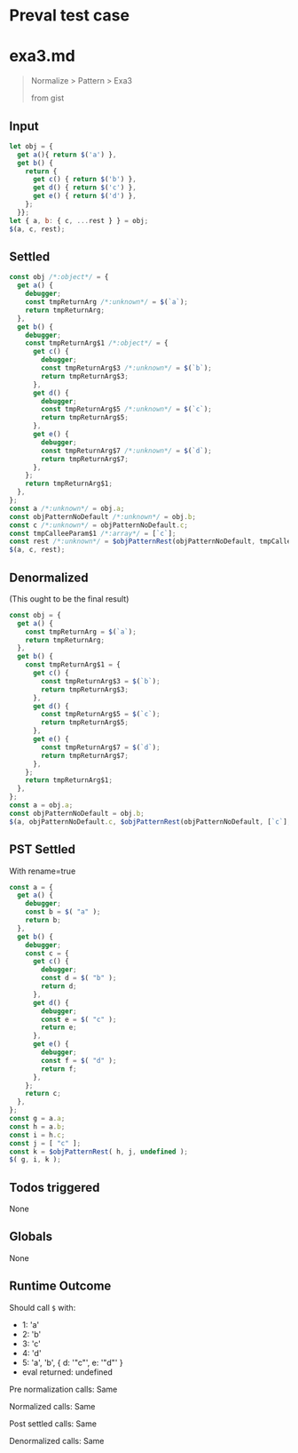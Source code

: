 # Preval test case

# exa3.md

> Normalize > Pattern > Exa3
>
> from gist

## Input

`````js filename=intro
let obj = {
  get a(){ return $('a') },
  get b() {
    return {
      get c() { return $('b') },
      get d() { return $('c') },
      get e() { return $('d') },
    };
  }};
let { a, b: { c, ...rest } } = obj;
$(a, c, rest);
`````


## Settled


`````js filename=intro
const obj /*:object*/ = {
  get a() {
    debugger;
    const tmpReturnArg /*:unknown*/ = $(`a`);
    return tmpReturnArg;
  },
  get b() {
    debugger;
    const tmpReturnArg$1 /*:object*/ = {
      get c() {
        debugger;
        const tmpReturnArg$3 /*:unknown*/ = $(`b`);
        return tmpReturnArg$3;
      },
      get d() {
        debugger;
        const tmpReturnArg$5 /*:unknown*/ = $(`c`);
        return tmpReturnArg$5;
      },
      get e() {
        debugger;
        const tmpReturnArg$7 /*:unknown*/ = $(`d`);
        return tmpReturnArg$7;
      },
    };
    return tmpReturnArg$1;
  },
};
const a /*:unknown*/ = obj.a;
const objPatternNoDefault /*:unknown*/ = obj.b;
const c /*:unknown*/ = objPatternNoDefault.c;
const tmpCalleeParam$1 /*:array*/ = [`c`];
const rest /*:unknown*/ = $objPatternRest(objPatternNoDefault, tmpCalleeParam$1, undefined);
$(a, c, rest);
`````


## Denormalized
(This ought to be the final result)

`````js filename=intro
const obj = {
  get a() {
    const tmpReturnArg = $(`a`);
    return tmpReturnArg;
  },
  get b() {
    const tmpReturnArg$1 = {
      get c() {
        const tmpReturnArg$3 = $(`b`);
        return tmpReturnArg$3;
      },
      get d() {
        const tmpReturnArg$5 = $(`c`);
        return tmpReturnArg$5;
      },
      get e() {
        const tmpReturnArg$7 = $(`d`);
        return tmpReturnArg$7;
      },
    };
    return tmpReturnArg$1;
  },
};
const a = obj.a;
const objPatternNoDefault = obj.b;
$(a, objPatternNoDefault.c, $objPatternRest(objPatternNoDefault, [`c`], undefined));
`````


## PST Settled
With rename=true

`````js filename=intro
const a = {
  get a() {
    debugger;
    const b = $( "a" );
    return b;
  },
  get b() {
    debugger;
    const c = {
      get c() {
        debugger;
        const d = $( "b" );
        return d;
      },
      get d() {
        debugger;
        const e = $( "c" );
        return e;
      },
      get e() {
        debugger;
        const f = $( "d" );
        return f;
      },
    };
    return c;
  },
};
const g = a.a;
const h = a.b;
const i = h.c;
const j = [ "c" ];
const k = $objPatternRest( h, j, undefined );
$( g, i, k );
`````


## Todos triggered


None


## Globals


None


## Runtime Outcome


Should call `$` with:
 - 1: 'a'
 - 2: 'b'
 - 3: 'c'
 - 4: 'd'
 - 5: 'a', 'b', { d: '"c"', e: '"d"' }
 - eval returned: undefined

Pre normalization calls: Same

Normalized calls: Same

Post settled calls: Same

Denormalized calls: Same
